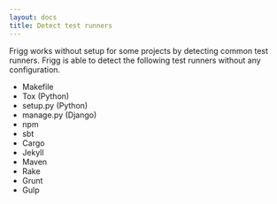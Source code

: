 ```yaml
---
layout: docs
title: Detect test runners
---
```


Frigg works without setup for some projects by detecting common test runners.
Frigg is able to detect the following test runners without any configuration.

* Makefile
* Tox (Python)
* setup.py (Python)
* manage.py (Django)
* npm
* sbt
* Cargo
* Jekyll
* Maven
* Rake
* Grunt
* Gulp
